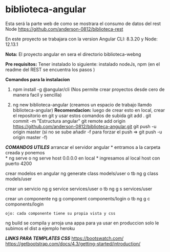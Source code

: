 # biblioteca-angular
Esta será la parte web de como se mostrara el consumo de datos del rest Node https://github.com/anderson-0812/biblioteca-rest 

En este proyecto se trabajara con la version Angular CLI: 8.3.20 y Node: 12.13.1

**Nota:** El proyecto angular en sera el directorio biblioteca-webng


**Pre requisitos:**
Tener instalado lo siguiente: instalado nodeJs, npm (en el readme del REST se encuentra los pasos )

**Comandos para la instalacion**

1. npm install -g @angular/cli (Nos permite crear proyectos desde cero de manera facil y sencilla)

2. ng new biblioteca-angular (creamos un espacio de trabajo llamdo biblioteca-angular)
  **Recomendacion:** luego de crear esto en local, crear el repositorio en git y usar estos comandos de subida 
    git add .
    git commit -m "Estructura angular"
    git remote add origin https://github.com/anderson-0812/biblioteca-angular.git
    git push -u origin master (si no se sube añadir -f para forzar el push => git push -u origin master -f)



***COMANDOS UTILES***
arrancar el servidor angular
	* entramos a la carpeta creada y ponemos	
	* ng serve o ng serve host 0.0.0.0 en local
	* ingresamos al local host con puerto 4200	


crear modelos en angular
	ng generate class models/user o tb ng g class models/user

crear un servicio 
	ng g service services/user o tb ng g s services/user

crear un componente
	ng g component components/login o tb ng g c components/login
	
	ojo: cada componente tiene su propia vista y css


ng build
	se compila y arroja una appa para ya usar en produccion 
	solo le subimos el dist a ejemplo heroku 


***LINKS PARA TEMPLATES CSS***
https://bootswatch.com/
https://getbootstrap.com/docs/4.3/getting-started/introduction/	
